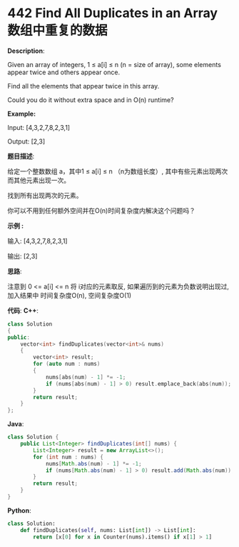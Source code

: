 # 442 Find All Duplicates in an Array 数组中重复的数据

__Description__:

Given an array of integers, 1 ≤ a[i] ≤ n (n = size of array), some elements appear twice and others appear once.

Find all the elements that appear twice in this array.

Could you do it without extra space and in O(n) runtime?

__Example:__

Input:
[4,3,2,7,8,2,3,1]

Output:
[2,3]

__题目描述__:

给定一个整数数组 a，其中1 ≤ a[i] ≤ n （n为数组长度）, 其中有些元素出现两次而其他元素出现一次。

找到所有出现两次的元素。

你可以不用到任何额外空间并在O(n)时间复杂度内解决这个问题吗？

__示例 :__

输入:
[4,3,2,7,8,2,3,1]

输出:
[2,3]

__思路__:

注意到 0 <= a[i] <= n
将 i对应的元素取反, 如果遍历到的元素为负数说明出现过, 加入结果中
时间复杂度O(n), 空间复杂度O(1)

__代码__:
__C++__:

```C++
class Solution 
{
public:
    vector<int> findDuplicates(vector<int>& nums) 
    {
        vector<int> result;
        for (auto num : nums) 
        {
            nums[abs(num) - 1] *= -1;
            if (nums[abs(num) - 1] > 0) result.emplace_back(abs(num));
        }
        return result;
    }
};
```

__Java__:

```Java
class Solution {
    public List<Integer> findDuplicates(int[] nums) {
        List<Integer> result = new ArrayList<>();
        for (int num : nums) {
            nums[Math.abs(num) - 1] *= -1;
            if (nums[Math.abs(num) - 1] > 0) result.add(Math.abs(num));
        }
        return result;
    }
}
```

__Python__:

```Python
class Solution:
    def findDuplicates(self, nums: List[int]) -> List[int]:
        return [x[0] for x in Counter(nums).items() if x[1] > 1]
```
